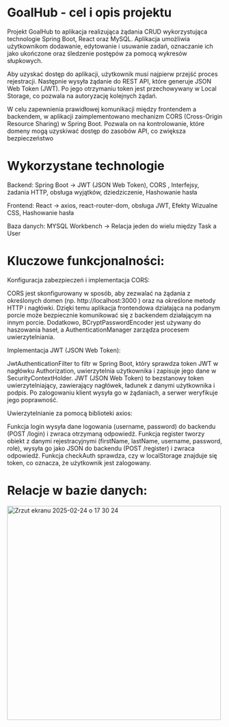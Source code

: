 # GoalHub - cel i opis projektu 

Projekt GoalHub to aplikacja realizująca żądania CRUD wykorzystująca technologie Spring Boot, React oraz MySQL. Aplikacja umożliwia użytkownikom dodawanie, edytowanie i usuwanie zadań, oznaczanie ich jako ukończone oraz śledzenie postępów za pomocą wykresów słupkowych.

Aby uzyskać dostęp do aplikacji, użytkownik musi najpierw przejść proces rejestracji. Następnie wysyła żądanie do REST API, które generuje JSON Web Token (JWT). Po jego otrzymaniu token jest przechowywany w Local Storage, co pozwala na autoryzację kolejnych żądań.

W celu zapewnienia prawidłowej komunikacji między frontendem a backendem, w aplikacji zaimplementowano mechanizm CORS (Cross-Origin Resource Sharing) w Spring Boot. Pozwala on na kontrolowanie, które domeny mogą uzyskiwać dostęp do zasobów API, co zwiększa bezpieczeństwo

# Wykorzystane technologie 

 Backend: Spring Boot → JWT (JSON Web Token), CORS , Interfejsy, żadania HTTP, obsługa wyjątków, dziedziczenie, Hashowanie hasła
 
 Frontend: React → axios, react-router-dom, obsługa JWT, Efekty Wizualne CSS, Hashowanie hasła

Baza danych: MYSQL Workbench → Relacja jeden do wielu między Task a User

# Kluczowe funkcjonalności: 

Konfiguracja zabezpieczeń i implementacja CORS:

CORS jest skonfigurowany w sposób, aby zezwalać na żądania z określonych domen (np. http://localhost:3000 ) oraz na określone metody HTTP i nagłówki. Dzięki temu aplikacja frontendowa działająca na podanym porcie może bezpiecznie komunikować się z backendem działającym na innym porcie. Dodatkowo, BCryptPasswordEncoder jest używany do haszowania haseł, a AuthenticationManager zarządza procesem uwierzytelniania.

Implementacja JWT (JSON Web Token): 

JwtAuthenticationFilter to filtr w Spring Boot, który sprawdza token JWT w nagłówku Authorization, uwierzytelnia użytkownika i zapisuje jego dane w SecurityContextHolder.
JWT (JSON Web Token) to bezstanowy token uwierzytelniający, zawierający nagłówek, ładunek z danymi użytkownika i podpis. Po zalogowaniu klient wysyła go w żądaniach, a serwer weryfikuje jego poprawność.

Uwierzytelnianie za pomocą biblioteki axios:

Funkcja login wysyła dane logowania (username, password) do backendu (POST /login) i zwraca otrzymaną odpowiedź. 
Funkcja register tworzy obiekt z danymi rejestracyjnymi (firstName, lastName, username, password, role), wysyła go jako JSON do backendu (POST /register) i zwraca odpowiedź.
Funkcja checkAuth sprawdza, czy w localStorage znajduje się token, co oznacza, że użytkownik jest zalogowany.

# Relacje w bazie danych:
<img width="500" alt="Zrzut ekranu 2025-02-24 o 17 30 24" src="https://github.com/user-attachments/assets/5ec31bf8-de3e-433b-901b-5f9e06949ab3" />


